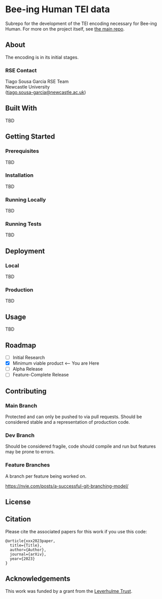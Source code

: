 # Bee-ing Human TEI data

Subrepo for the development of the TEI encoding necessary for Bee-ing Human. For more on the project itself, see [the main repo](https://github.com/NewcastleRSE/beeing-human).

## About

The encoding is in its initial stages.

### RSE Contact

Tiago Sousa Garcia
RSE Team  
Newcastle University  
([tiago.sousa-garcia@newcastle.ac.uk](mailto:tiago.sousa-garcia@newcastle.ac.uk))

## Built With
TBD

## Getting Started

### Prerequisites

TBD

### Installation

TBD

### Running Locally

TBD

### Running Tests

TBD

## Deployment

### Local

TBD

### Production

TBD

## Usage

TBD

## Roadmap

- [ ] Initial Research
- [x] Minimum viable product <-- You are Here
- [ ] Alpha Release
- [ ] Feature-Complete Release

## Contributing

### Main Branch

Protected and can only be pushed to via pull requests. Should be considered stable and a representation of production code.

### Dev Branch

Should be considered fragile, code should compile and run but features may be prone to errors.

### Feature Branches

A branch per feature being worked on.

https://nvie.com/posts/a-successful-git-branching-model/

## License

## Citation

Please cite the associated papers for this work if you use this code:

```
@article{xxx2023paper,
  title={Title},
  author={Author},
  journal={arXiv},
  year={2023}
}
```

## Acknowledgements

This work was funded by a grant from the [Leverhulme Trust](https://www.leverhulme.ac.uk/).

